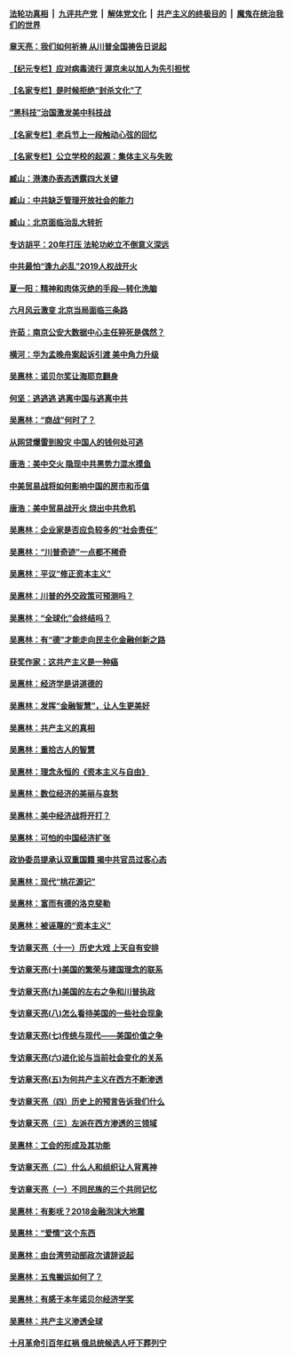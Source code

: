 

####  [法轮功真相](../../../../basic/blob/master/README.md?t=07062031) &nbsp;|&nbsp; [九评共产党](../../../../9ping.md/blob/master/README.md?t=07062031) &nbsp;|&nbsp; [解体党文化](../../../../jtdwh.md/blob/master/README.md?t=07062031)  &nbsp;|&nbsp; [共产主义的终极目的](../../../../gczydzjmd.md/blob/master/README.md?t=07062031) &nbsp;|&nbsp; [魔鬼在统治我们的世界](../../../../mgztzwmdsj.md/blob/master/README.md?t=07062031) 

#### [章天亮：我们如何祈祷 从川普全国祷告日说起](../pages/nsc423/n11944627.md?t=07062031) 

#### [【纪元专栏】应对病毒流行 渥京未以加人为先引担忧](../pages/nsc423/n11875714.md?t=07062031) 

#### [【名家专栏】是时候拒绝“封杀文化”了](../pages/nsc423/n11814093.md?t=07062031) 

#### [“黑科技”治国激发美中科技战](../pages/nsc423/n11638056.md?t=07062031) 

#### [【名家专栏】老兵节上一段触动心弦的回忆](../pages/nsc423/n11646016.md?t=07062031) 

#### [【名家专栏】公立学校的起源：集体主义与失败](../pages/nsc423/n11601833.md?t=07062031) 

#### [臧山：港澳办表态透露四大关键](../pages/nsc423/n11421628.md?t=07062031) 

#### [臧山：中共缺乏管理开放社会的能力](../pages/nsc423/n11407457.md?t=07062031) 

#### [臧山：北京面临治乱大转折](../pages/nsc423/n11406895.md?t=07062031) 

#### [专访胡平：20年打压 法轮功屹立不倒意义深远](../pages/nsc423/n11398800.md?t=07062031) 

#### [中共最怕“逢九必乱”2019人权战开火](../pages/nsc423/n11385248.md?t=07062031) 

#### [夏一阳：精神和肉体灭绝的手段—转化洗脑](../pages/nsc423/n11368250.md?t=07062031) 

#### [六月风云激变 北京当局面临三条路](../pages/nsc423/n11313668.md?t=07062031) 

#### [许茹：南京公安大数据中心主任猝死是偶然？](../pages/nsc423/n11064744.md?t=07062031) 

#### [横河：华为孟晚舟案起诉引渡 美中角力升级](../pages/nsc423/n11027230.md?t=07062031) 

#### [吴惠林：诺贝尔奖让海耶克翻身](../pages/nsc423/n10890049.md?t=07062031) 

#### [何坚：逃逃逃 逃离中国与逃离中共](../pages/nsc423/n10592891.md?t=07062031) 

#### [吴惠林：“商战”何时了？](../pages/nsc423/n10573558.md?t=07062031) 

#### [从网贷爆雷到股灾 中国人的钱何处可逃](../pages/nsc423/n10572800.md?t=07062031) 

#### [唐浩：美中交火 隐现中共黑势力混水摸鱼](../pages/nsc423/n10544040.md?t=07062031) 

#### [中美贸易战将如何影响中国的房市和币值](../pages/nsc423/n10543697.md?t=07062031) 

#### [唐浩：美中贸易战开火 烧出中共危机](../pages/nsc423/n10540126.md?t=07062031) 

#### [吴惠林：企业家是否应负较多的“社会责任”](../pages/nsc423/n10535022.md?t=07062031) 

#### [吴惠林：“川普奇迹”一点都不稀奇](../pages/nsc423/n10512808.md?t=07062031) 

#### [吴惠林：平议“修正资本主义”](../pages/nsc423/n10495724.md?t=07062031) 

#### [吴惠林：川普的外交政策可预测吗？](../pages/nsc423/n10462387.md?t=07062031) 

#### [吴惠林：“全球化”会终结吗？](../pages/nsc423/n10452838.md?t=07062031) 

#### [吴惠林：有“德”才能走向民主化金融创新之路](../pages/nsc423/n10432292.md?t=07062031) 

#### [获奖作家：这共产主义是一种癌](../pages/nsc423/n10431541.md?t=07062031) 

#### [吴惠林：经济学是讲道德的](../pages/nsc423/n10398014.md?t=07062031) 

#### [吴惠林：发挥“金融智慧”，让人生更美好](../pages/nsc423/n10375019.md?t=07062031) 

#### [吴惠林：共产主义的真相](../pages/nsc423/n10351394.md?t=07062031) 

#### [吴惠林：重拾古人的智慧](../pages/nsc423/n10337691.md?t=07062031) 

#### [吴惠林：理念永恒的《资本主义与自由》](../pages/nsc423/n10316274.md?t=07062031) 

#### [吴惠林：数位经济的美丽与哀愁](../pages/nsc423/n10292946.md?t=07062031) 

#### [吴惠林：美中经济战将开打？](../pages/nsc423/n10258825.md?t=07062031) 

#### [吴惠林：可怕的中国经济扩张](../pages/nsc423/n10219147.md?t=07062031) 

#### [政协委员提承认双重国籍 揭中共官员过客心态](../pages/nsc423/n10208809.md?t=07062031) 

#### [吴惠林：现代“桃花源记”](../pages/nsc423/n10185234.md?t=07062031) 

#### [吴惠林：富而有德的洛克斐勒](../pages/nsc423/n10142264.md?t=07062031) 

#### [吴惠林：被诬蔑的“资本主义”](../pages/nsc423/n10124816.md?t=07062031) 

#### [专访章天亮（十一）历史大戏 上天自有安排](../pages/nsc423/n10094905.md?t=07062031) 

#### [专访章天亮(十)美国的繁荣与建国理念的联系](../pages/nsc423/n10094899.md?t=07062031) 

#### [专访章天亮(九)美国的左右之争和川普执政](../pages/nsc423/n10094889.md?t=07062031) 

#### [专访章天亮(八)怎么看待美国的一些社会现象](../pages/nsc423/n10094857.md?t=07062031) 

#### [专访章天亮(七)传统与现代——美国价值之争](../pages/nsc423/n10093140.md?t=07062031) 

#### [专访章天亮(六)进化论与当前社会变化的关系](../pages/nsc423/n10092036.md?t=07062031) 

#### [专访章天亮(五)为何共产主义在西方不断渗透](../pages/nsc423/n10083620.md?t=07062031) 

#### [专访章天亮（四）历史上的预言告诉我们什么](../pages/nsc423/n10083606.md?t=07062031) 

#### [专访章天亮（三）左派在西方渗透的三领域](../pages/nsc423/n10081115.md?t=07062031) 

#### [吴惠林：工会的形成及其功能](../pages/nsc423/n10080633.md?t=07062031) 

#### [专访章天亮（二）什么人和组织让人背离神](../pages/nsc423/n10076637.md?t=07062031) 

#### [专访章天亮（一）不同民族的三个共同记忆](../pages/nsc423/n10074188.md?t=07062031) 

#### [吴惠林：有影呒？2018金融泡沫大地震](../pages/nsc423/n10040534.md?t=07062031) 

#### [吴惠林：“爱情”这个东西](../pages/nsc423/n10019423.md?t=07062031) 

#### [吴惠林：由台湾劳动部政次请辞说起](../pages/nsc423/n9979679.md?t=07062031) 

#### [吴惠林：五鬼搬运如何了？](../pages/nsc423/n9925338.md?t=07062031) 

#### [吴惠林：有感于本年诺贝尔经济学奖](../pages/nsc423/n9871883.md?t=07062031) 

#### [吴惠林：共产主义渗透全球](../pages/nsc423/n9812748.md?t=07062031) 

#### [十月革命引百年红祸 俄总统候选人吁下葬列宁](../pages/nsc423/n9810182.md?t=07062031) 


